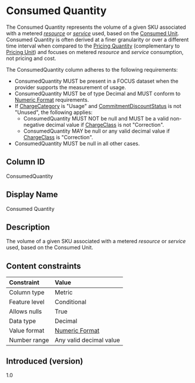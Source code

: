 # Consumed Quantity

The Consumed Quantity represents the volume of a given SKU associated with a metered [*resource*](#glossary:resource) or [*service*](#glossary:service) used, based on the [Consumed Unit](#consumedunit). Consumed Quantity is often derived at a finer granularity or over a different time interval when compared to the [Pricing Quantity](#pricingquantity) (complementary to [Pricing Unit](#pricingunit)) and focuses on metered *resource* and *service* consumption, not pricing and cost.

The ConsumedQuantity column adheres to the following requirements:

* ConsumedQuantity MUST be present in a FOCUS dataset when the provider supports the measurement of usage.
* ConsumedQuantity MUST be of type Decimal and MUST conform to [Numeric Format](#numericformat) requirements.
* If [ChargeCategory](#chargecategory) is "Usage" and [CommitmentDiscountStatus](#commitmentdiscountstatus) is not "Unused", the following applies:
  * ConsumedQuantity MUST NOT be null and MUST be a valid non-negative decimal value if [ChargeClass](#chargeclass) is not "Correction".
  * ConsumedQuantity MAY be null or any valid decimal value if [ChargeClass](#chargeclass) is "Correction".
* ConsumedQuantity MUST be null in all other cases.

## Column ID

ConsumedQuantity

## Display Name

Consumed Quantity

## Description

The volume of a given SKU associated with a metered *resource* or *service* used, based on the Consumed Unit.

## Content constraints

| Constraint      | Value         |
|:----------------|:--------------|
| Column type     | Metric        |
| Feature level   | Conditional   |
| Allows nulls    | True          |
| Data type       | Decimal       |
| Value format    | [Numeric Format](#numericformat) |
| Number range    | Any valid decimal value |

## Introduced (version)

1.0
